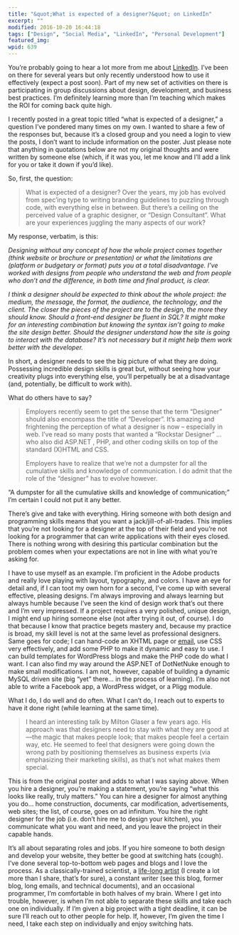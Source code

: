 ```yaml
---
title: "&quot;What is expected of a designer?&quot; on LinkedIn"
excerpt: ""
modified: 2016-10-20 16:44:18
tags: ["Design", "Social Media", "LinkedIn", "Personal Development"]
featured_img:
wpid: 639
---
```



You’re probably going to hear a lot more from me about [LinkedIn](http://www.linkedin.com/in/joshcanhelp). I’ve been on there for several years but only recently understood how to use it effectively (expect a post soon). Part of my new set of activities on there is participating in group discussions about design, development, and business best practices. I’m definitely learning more than I’m teaching which makes the ROI for coming back quite high.

I recently posted in a great topic titled “what is expected of a designer,” a question I’ve pondered many times on my own. I wanted to share a few of the responses but, because it’s a closed group and you need a login to view the posts, I don’t want to include information on the poster. Just please note that anything in quotations below are not my original thoughts and were written by someone else (which, if it was you, let me know and I’ll add a link for you or take it down if you’d like).

So, first, the question:

> What is expected of a designer? Over the years, my job has evolved from spec’ing type to writing branding guidelines to puzzling through code, with everything else in between. But there’s a ceiling on the perceived value of a graphic designer, or “Design Consultant”. What are your experiences juggling the many aspects of our work?

My response, verbatim, is this:

*Designing without any concept of how the whole project comes together (think website or brochure or presentation) or what the limitations are (platform or budgetary or format) puts you at a total disadvantage. I’ve worked with designs from people who understand the web and from people who don’t and the difference, in both time and final product, is clear.*

*I think a designer should be expected to think about the whole project: the medium, the message, the format, the audience, the technology, and the client. The closer the pieces of the project are to the design, the more they should know. Should a front-end designer be fluent in SQL? It might make for an interesting combination but knowing the syntax isn’t going to make the site design better. Should the designer understand how the site is going to interact with the database? It’s not necessary but it might help them work better with the developer.*

In short, a designer needs to see the big picture of what they are doing. Possessing incredible design skills is great but, without seeing how your creativity plugs into everything else, you’ll perpetually be at a disadvantage (and, potentially, be difficult to work with).

What do others have to say?

> Employers recently seem to get the sense that the term “Designer” should also encompass the title of “Developer”. It’s amazing and frightening the perception of what a designer is now – especially in web. I’ve read so many posts that wanted a “Rockstar Designer” … who also did ASP.NET , PHP, and other coding skills on top of the standard (X)HTML and CSS.
>
> Employers have to realize that we’re not a dumpster for all the cumulative skills and knowledge of communication. I do admit that the role of the “designer” has to evolve however.

“A dumpster for all the cumulative skills and knowledge of communication;” I’m certain I could not put it any better.

There’s give and take with everything. Hiring someone with both design and programming skills means that you want a jack/jill-of-all-trades. This implies that you’re not looking for a designer at the top of their field and you’re not looking for a programmer that can write applications with their eyes closed. There is nothing wrong with desiring this particular combination but the problem comes when your expectations are not in line with what you’re asking for.

I have to use myself as an example. I’m proficient in the Adobe products and really love playing with layout, typography, and colors. I have an eye for detail and, if I can toot my own horn for a second, I’ve come up with several effective, pleasing designs. I’m always improving and always learning but always humble because I’ve seen the kind of design work that’s out there and I’m very impressed. If a project requires a very polished, unique design, I might end up hiring someone else (not after trying it out, of course). I do that because I know that practice begets mastery and, because my practice is broad, my skill level is not at the same level as professional designers. Same goes for code; I can hand-code an XHTML page or [email](/html-emails-the-last-word-until-everything-changes-again/), use CSS very effectively, and add some PHP to make it dynamic and easy to use. I can build templates for WordPress blogs and make the PHP code do what I want. I can also find my way around the ASP.NET of DotNetNuke enough to make small modifications. I am not, however, capable of building a dynamic MySQL driven site (big “yet” there… in the process of learning). I’m also not able to write a Facebook app, a WordPress widget, or a Pligg module.

What I do, I do well and do often. What I can’t do, I reach out to experts to have it done right (while learning at the same time).

> I heard an interesting talk by Milton Glaser a few years ago. His approach was that designers need to stay with what they are good at—the magic that makes people look; that makes people feel a certain way, etc. He seemed to feel that designers were going down the wrong path by positioning themselves as business experts (via emphasizing their marketing skills), as that’s not what makes them special.

This is from the original poster and adds to what I was saying above. When you hire a designer, you’re making a statement, you’re saying “what this looks like really, truly matters.” You can hire a designer for almost anything you do… home construction, documents, car modification, advertisements, web sites; the list, of course, goes on ad infinitum. You hire the right designer for the job (i.e. don’t hire me to design your kitchen), you communicate what you want and need, and you leave the project in their capable hands.

It’s all about separating roles and jobs. If you hire someone to both design and develop your website, they better be good at switching hats (cough). I’ve done several top-to-bottom web pages and blogs and I love the process. As a classically-trained scientist, a [life-long artist](/graffiti-art-evolution-from-drawing-to-painting-to-vector-moving-your-art-into-a-new-market/) (I create a lot more than I share, that’s for sure), a constant writer (see this blog, former blog, long emails, and technical documents), and an occasional programmer, I’m comfortable in both halves of my brain. Where I get into trouble, however, is when I’m not able to separate these skills and take each one on individually. If I’m given a big project with a tight deadline, it can be sure I’ll reach out to other people for help. If, however, I’m given the time I need, I take each step on individually and enjoy switching hats.
